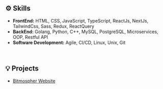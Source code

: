 <h2>⚙️ Skills</h2>
<ul>
  <li><b>FrontEnd:</b> HTML, CSS, JavaScript, TypeScript, ReactJs, NextJs, TailwindCss, Sass, Redux, ReactQuery</li>
  <li><b>BackEnd:</b> Golang, Python, C++, MySQL, PostgreSQL, Microservices, OOP, Restful API</li>
  <li><b>Software Development:</b> Agile, CI/CD, Linux, Unix, Git</li>
</ul>
<br />
<h2>💡 Projects</h2>
<ul>
  <li><a href=(http://www.bitmospher.com)>Bitmospher Website</a></li>
</ul>

